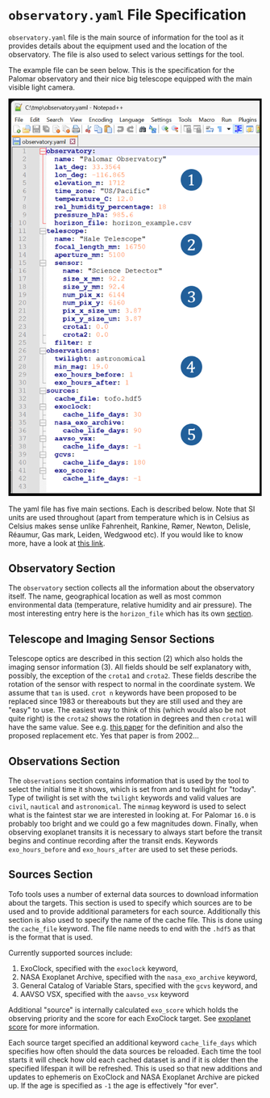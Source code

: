 # `observatory.yaml` File Specification

`observatory.yaml` file is the main source of information for the tool as it provides details about the equipment used and the location of the observatory. The file is also used to select various settings for the tool.

The example file can be seen below. This is the specification for the Palomar observatory and their nice big telescope equipped with the main visible light camera.

![alt text](/images/doc_60.png "Palomar observatory yaml file")

The yaml file has five main sections. Each is described below. Note that SI units are used throughout (apart from temperature which is in Celsius as Celsius makes sense unlike Fahrenheit, Rankine, Rømer, Newton, Delisle, Réaumur, Gas mark, Leiden, Wedgwood etc). If you would like to know more, have a look at [this link](https://xkcd.com/3001/).

## Observatory Section

The `observatory` section collects all the information about the observatory itself. The name, geographical location as well as most common environmental data (temperature, relative humidity and air pressure). The most interesting entry here is the `horizon_file` which has its own [section](horizon.md).

## Telescope and Imaging Sensor Sections

Telescope optics are described in this section (2) which also holds the imaging sensor information (3). All fields should be self explanatory with, possibly, the exception of the `crota1` and `crota2`. These fields describe the rotation of the sensor with respect to normal in the coordinate system. We assume that `tan` is used. `crot n` keywords have been proposed to be replaced since 1983 or thereabouts but they are still used and they are "easy" to use. The easiest way to think of this (which would also be not quite right) is the `crota2` shows the rotation in degrees and then `crota1` will have the same value. See e.g. [this paper](https://www.aanda.org/articles/aa/full/2002/45/aah3859/aah3859.right.html) for the definition and also the proposed replacement etc. Yes that paper is from 2002...

## Observations Section

The `observations` section contains information that is used by the tool to select the initial time it shows, which is set from and to twilight for "today". Type of twilight is set with the `twilight` keywords and valid values are `civil`, `nautical` and `astronomical`. The `minmag` keyword is used to select what is the faintest star we are interested in looking at. For Palomar `16.0` is probably too bright and we could go a few magnitudes down. Finally, when observing exoplanet transits it is necessary to always start before the transit begins and continue recording after the transit ends. Keywords `exo_hours_before` and `exo_hours_after` are used to set these periods.

## Sources Section

Tofo tools uses a number of external data sources to download information about the targets. This section is used to specify which sources are to be used and to provide additional parameters for each source. Additionally this section is also used to specify the name of the cache file. This is done using the `cache_file` keyword. The file name needs to end with the `.hdf5` as that is the format that is used.

Currently supported sources include:

1. ExoClock, specified with the `exoclock` keyword,
2. NASA Exoplanet Archive, specified with the `nasa_exo_archive` keyword,
3. General Catalog of Variable Stars, specified with the `gcvs` keyword, and
4. AAVSO VSX, specified with the `aavso_vsx` keyword

Additional "source" is internally calculated `exo_score` which holds the observing priority and the score for each ExoClock target. See [exoplanet score](exo_score.md) for more information.

Each source target specified an additional keyword `cache_life_days` which specifies how often should the data sources be reloaded. Each time the tool starts it will check how old each cached dataset is and if it is older then the specified lifespan it will be refreshed. This is used so that new additions and updates to ephemeris on ExoClock and NASA Exoplanet Archive are picked up. If the age is specified as `-1` the age is effectively "for ever".

